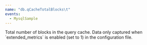 ```yaml
---
name: "db.qCacheTotalBlocks\t"
events:
  - MysqlSample
---
```


Total number of blocks in the query cache. Data only captured when \`extended\_metrics\` is enabled (set to 1) in the configuration file.
